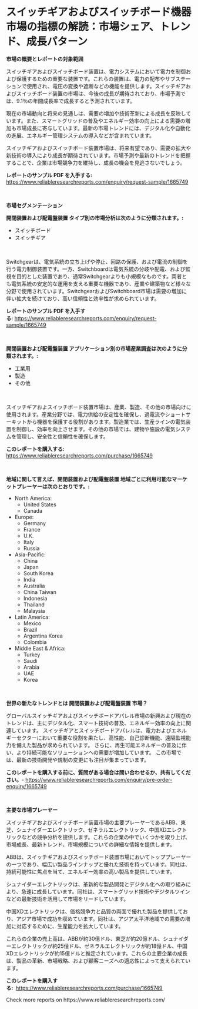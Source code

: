 <p><h1>スイッチギアおよびスイッチボード機器市場の指標の解読：市場シェア、トレンド、成長パターン</h1></p><p><strong>市場の概要とレポートの対象範囲</strong></p>
<p><p>スイッチギアおよびスイッチボード装置は、電力システムにおいて電力を制御および保護するための重要な装置です。これらの装置は、電力の配布やサブステーションで使用され、電圧の変換や遮断などの機能を提供します。スイッチギアおよびスイッチボード装置の市場は、今後の成長が期待されており、市場予測では、9.1％の年間成長率で成長すると予測されています。</p><p>現在の市場動向と将来の見通しは、需要の増加や技術革新による成長を反映しています。また、スマートグリッドの普及やエネルギー効率の向上による需要の増加も市場成長に寄与しています。最新の市場トレンドには、デジタル化や自動化の進展、エネルギー管理システムの導入などが含まれています。</p><p>スイッチギアおよびスイッチボード装置市場は、将来有望であり、需要の拡大や新技術の導入により成長が期待されています。市場予測や最新のトレンドを把握することで、企業は市場競争力を維持し、成長の機会を見逃さないでしょう。</p></p>
<p><strong>レポートのサンプル PDF を入手する:</strong> <a href="https://www.reliableresearchreports.com/enquiry/request-sample/1665749">https://www.reliableresearchreports.com/enquiry/request-sample/1665749</a></p>
<p>&nbsp;</p>
<p><strong>市場セグメンテーション</strong></p>
<p><strong>開閉装置および配電盤装置 タイプ別の市場分析は次のように分類されます。:</strong></p>
<p><ul><li>スイッチボード</li><li>スイッチギア</li></ul></p>
<p>&nbsp;</p>
<p><p>Switchgearは、電気系統の立ち上げや停止、回路の保護、および電流の制御を行う電力制御装置です。一方、Switchboardは電気系統の分岐や配電、および監視を目的とした装置であり、通常Switchgearよりも小規模なものです。両者とも電気系統の安定的な運用を支える重要な機器であり、産業や建築物など様々な分野で使用されています。SwitchgearおよびSwitchboard市場は需要の増加に伴い拡大を続けており、高い信頼性と効率性が求められています。</p></p>
<p><strong>レポートのサンプル PDF を入手する:</strong>&nbsp;<a href="https://www.reliableresearchreports.com/enquiry/request-sample/1665749">https://www.reliableresearchreports.com/enquiry/request-sample/1665749</a></p>
<p>&nbsp;</p>
<p><strong> 開閉装置および配電盤装置 アプリケーション別の市場産業調査は次のように分類されます。:</strong></p>
<p><ul><li>工業用</li><li>製造</li><li>その他</li></ul></p>
<p>&nbsp;</p>
<p><p>スイッチギアおよスイッチボード装置市場は、産業、製造、その他の市場向けに使用されます。産業分野では、電力供給の安定性を確保し、過電流やショートサーキットから機器を保護する役割があります。製造業では、生産ラインの電気装置を制御し、効率を向上させます。その他の市場では、建物や施設の電気システムを管理し、安全性と信頼性を確保します。</p></p>
<p><strong>このレポートを購入する:</strong>&nbsp; <a href="https://www.reliableresearchreports.com/purchase/1665749">https://www.reliableresearchreports.com/purchase/1665749</a></p>
<p>&nbsp;</p>
<p><strong>地域に関して言えば、開閉装置および配電盤装置 地域ごとに利用可能なマーケットプレーヤーは次のとおりです。:</strong></p>
<p><ul>
    <li>
        North America:
        <ul>
            <li>United States</li>
            <li>Canada</li>
        </ul>
    </li>
    <li>
        Europe:
        <ul>
            <li>Germany</li>
            <li>France</li>
            <li>U.K.</li>
            <li>Italy</li>
            <li>Russia</li>
        </ul>
    </li>
    <li>
        Asia-Pacific:
        <ul>
            <li>China</li>
            <li>Japan</li>
            <li>South Korea</li>
            <li>India</li>
            <li>Australia</li>
            <li>China Taiwan</li>
            <li>Indonesia</li>
            <li>Thailand</li>
            <li>Malaysia</li>
        </ul>
    </li>
    <li>
        Latin America:
        <ul>
            <li>Mexico</li>
            <li>Brazil</li>
            <li>Argentina Korea</li>
            <li>Colombia</li>
        </ul>
    </li>
    <li>
        Middle East & Africa:
        <ul>
            <li>Turkey</li>
            <li>Saudi</li>
            <li>Arabia</li>
            <li>UAE</li>
            <li>Korea</li>
        </ul>
    </li>
    </ul></p>
<p>&nbsp;</p>
<p><strong>世界の新たなトレンドとは 開閉装置および配電盤装置 市場？</strong></p>
<p><p>グローバルスイッチギアおよびスイッチボードアパレル市場の新興および現在のトレンドは、主にデジタル化、スマート技術の普及、エネルギー効率の向上に関連しています。 スイッチギアとスイッチボードアパレルは、電力およびエネルギーセクターにおいて重要な役割を果たし、高性能、自己診断機能、遠隔監視能力を備えた製品が求められています。 さらに、再生可能エネルギーの普及に伴い、より持続可能なソリューションへの需要が増加しています。 この市場では、最新の技術開発や規制の変更にも注目が集まっています。</p></p>
<p><strong>このレポートを購入する前に、質問がある場合は問い合わせるか、共有してください。</strong>- <a href="https://www.reliableresearchreports.com/enquiry/pre-order-enquiry/1665749">https://www.reliableresearchreports.com/enquiry/pre-order-enquiry/1665749</a></p>
<p>&nbsp;</p>
<p><strong>主要な市場プレーヤー</strong></p>
<p><p>スイッチギアおよびスイッチボード装置市場の主要プレーヤーであるABB、東芝、シュナイダーエレクトリック、ゼネラルエレクトリック、中国XDエレクトリックなどの競争分析を提供します。これらの企業の中でいくつかを取り上げ、市場成長、最新トレンド、市場規模についての詳細な情報を提供します。</p><p>ABBは、スイッチギアおよびスイッチボード装置市場においてトッププレーヤーの一つであり、幅広い製品ラインナップと優れた技術を持っています。同社は、持続可能性に焦点を当て、エネルギー効率の高い製品を提供しています。</p><p>シュナイダーエレクトリックは、革新的な製品開発とデジタル化への取り組みにより、急速に成長しています。同社は、スマートグリッド技術やデジタルツインなどの最新技術を活用して市場をリードしています。</p><p>中国XDエレクトリックは、価格競争力と品質の両面で優れた製品を提供しており、アジア市場で成功を収めています。同社は、アジア太平洋地域での需要の増加に対応するために、生産能力を拡大しています。</p><p>これらの企業の売上高は、ABBが約30億ドル、東芝が約20億ドル、シュナイダーエレクトリックが約25億ドル、ゼネラルエレクトリックが約18億ドル、中国XDエレクトリックが約15億ドルと推定されています。これらの主要企業の成長は、製品の革新、市場戦略、および顧客ニーズへの適応性によって支えられています。</p></p>
<p><strong>このレポートを購入する:</strong>&nbsp;&nbsp;<a href="https://www.reliableresearchreports.com/purchase/1665749">https://www.reliableresearchreports.com/purchase/1665749</a></p>
<p>Check more reports on https://www.reliableresearchreports.com/</p>